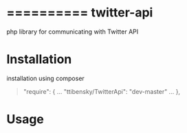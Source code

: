 ==========
twitter-api
==========

php library for communicating with Twitter API

# Installation

installation using composer

> "require": {
>     ...
>     "ttibensky/TwitterApi": "dev-master"
>     ...
> },

# Usage

